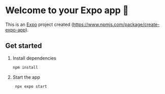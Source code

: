 # Welcome to your Expo app 👋

This is an [Expo](https://expo.dev) project created (https://www.npmjs.com/package/create-expo-app).

## Get started

1. Install dependencies

   ```bash
   npm install
   ```

2. Start the app

   ```bash
    npx expo start
   ```
